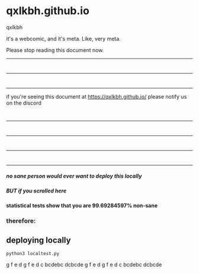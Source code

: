 # qxlkbh.github.io
qxlkbh

it's a webcomic, and it's meta. Like, very meta.

Please stop reading this document now.

---
#
---
#
---
if you're seeing this document at https://qxlkbh.github.io/ please notify us on the discord
#
---
#
---
#
---
#
---


##### no sane person would ever want to deploy this locally

##### BUT if you scrolled here 

#### statistical tests show that you are 99.69284597% non-sane

### therefore:

## deploying locally

```
python3 localtest.py
```


g f e d g f e d c  bcdebc dcbcde
g f e d g f e d c  bcdebc dcbcde
